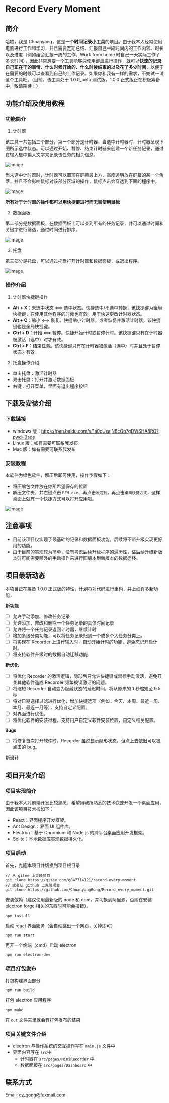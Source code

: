 # Record Every Moment

## 简介
哈喽，我是 Chuanyang，这是一个**时间记录小工具**的项目。由于我本人经常使用电脑进行工作和学习，并且需要定期总结、汇报自己一段时间内的工作内容、时长以及进度（例如组会汇报一周的工作、Work from home 时自己一天实际工作了多长时间），因此非常想要一个工具能够只使用键盘进行操作，就可以**快速的记录自己正在干的事情、什么时候开始的、什么时候结束的以及花了多少时间**，以便于在需要的时候可以查看到自己的工作记录。如果你和我有一样的需求，不妨试一试这个工具吧。（目前，该工具处于 1.0.0_beta 测试版，1.0.0 正式版正在积极筹备中，敬请期待！）

## 功能介绍及使用教程
### 功能简介
1. 计时器

该工具一共包括三个部分，第一个部分是计时器，当选中计时器时，计时器呈现下图所示选中状态。可以通过开始、暂停、结束计时器来创建一个新任务记录，通过在输入框中输入文字来记录该任务的相关信息。

![image](./docs/pictures/recorder_extend.png)

<!-- <div style="display: flex; justify-content: center;">
    <image src="./docs/pictures/recorder_extend.png" style="height: 100px"/>
</div> -->

当未选中计时器时，计时器可以置顶在屏幕最上方，高度透明放在屏幕的某一个角落，并且不会影响鼠标对该部分区域的操作，鼠标点击会穿透到下面的程序中。

![image](./docs/pictures/recorder_transparent.png)
<!-- <div style="display: flex; justify-content: center;">
    <image src="./docs/pictures/recorder_transparent.png" style="height: 100px;"/>
</div> -->

**所有对于计时器的操作都可以用快捷键进行而无需使用鼠标**

2. 数据面板

第二部分是数据面板，在数据面板上可以查到所有的任务记录，并可以通过时间和关键字进行筛选，通过时间进行排序。

![image](./docs/pictures/dashboard.png)
<!-- <div style="display: flex; justify-content: center;">
    <image src="./docs/pictures/dashboard.png" style="height: 400px;"/>
</div> -->

3. 托盘

第三部分是托盘，可以通过托盘打开计时器和数据面板，或退出程序。

![image](./docs/pictures/tray.png)
<!-- <div style="display: flex; justify-content: center;">
    <image src="./docs/pictures/tray.png" style="height: 60px;"/>
</div> -->

### 操作介绍
1. 计时器快捷键操作

- **Alt + X**：未选中状态  <==> 选中状态。快捷选中/不选中转换，该快捷键为全局快捷键，在使用其他程序的时候也有效，用于快速更改计时器状态。
- **Alt + C**：缩小 <==> 恢复。快捷缩小计时器，或者恢复并激活计时器，该快捷键也是全局快捷键。
- **Ctrl + D**：开始 <==> 暂停。快捷开始计时或暂停计时。该快捷键只有在计时器被激活（选中）时才有效。
- **Ctrl + F**：结束任务。该快捷键只有在计时器被激活（选中）时并且处于暂停状态才有效。

2. 托盘操作介绍

- 单击托盘：激活计时器
- 双击托盘：打开并激活数据面板
- 右键：打开菜单，里面有退出程序按钮

## 下载及安装介绍
### 下载链接
- windows 版：https://pan.baidu.com/s/1a0cUxajN6cOo7gDWSHA8RQ?pwd=9ade
- Linux 版：如有需要可联系我发布
- Mac 版：如有需要可联系我发布

### 安装教程
本软件为绿色软件，解压后即可使用，操作步骤如下：
- 将压缩包文件放在你所希望保存的位置
- 解压文件夹，并右键点击 ```REM.exe```，再点击```发送到```，再点击```桌面快捷方式```，这样桌面上就有一个快捷方式可以打开应用啦。

![image](./docs/pictures/rem.png)

## 注意事项

- 目前该项目仅实现了最基础的记录和数据面板功能，后续将不断升级实现更好用的功能。
- 由于目前的实现较为简单，没有考虑后续升级程序的遍历性，估后续升级新版本时可能需要额外的手动操作来进行旧版本到新版本的数据迁移。

## 项目最新动态

本项目正在筹备 1.0.0 正式版的特性，计划将对代码进行重构，并上线许多新功能。

**新功能**
- [ ] 允许手动添加、修改任务记录
- [ ] 允许添加、修改和删除一个任务记录的具体时间记录
- [ ] 允许将一个任务记录返回计时器，继续计时
- [ ] 增加多级分类功能，可以将任务记录归到一个或多个大任务分类上。
- [ ] 将实现在 Recorder 上进行输入时，自动开始计时的功能，避免忘记开启计时。
- [ ] 将支持软件升级时的数据自动迁移功能

**新优化**
- [ ] 将优化 Recorder 的激活逻辑，隐形后只允许快捷键或鼠标手动激活，避免开关其他软件造成 Recorder 频繁被误激活的问题。
- [ ] 将缩短 Recorder 自动变为隐藏状态的延迟时间，将从原来的 1 秒缩短至 0.5 秒
- [ ] 将对日期选择过滤进行优化，增加快捷选项（例如：今天、本周、最近一周、本月、最近一月等），支持自定义配置。
- [ ] 对界面进行优化。
- [ ] 将优化软件的安装过程，支持用户自定义软件安装位置，自定义相关配置。

**Bugs**
- [ ] 将修复首次打开软件时，Recorder 虽然显示隐形状态，但点上去依旧可以被点击的 bug。

**新设计**

## 项目开发介绍
### 项目实现简介

由于我本人对前端开发比较熟悉，希望用我所熟悉的技术快速开发一个桌面应用，因此该项目技术栈如下：

- React：界面程序开发框架。
- Ant Design：界面 UI 组件库。
- Electron：基于 Chromium 和 Node.js 的跨平台桌面应用开发框架。
- Sqlite：本地数据库实现数据持久化。

### 项目启动

首先，克隆本项目并切换到项目根目录

```
// 从 gitee 上克隆项目
git clone https://gitee.com/g847714121/record-every-moment
// 或者从 github 上克隆项目
git clone https://github.com/ChuanyangGong/Record_every_moment.git
```

安装依赖（建议使用最新版的 node 和 npm，并切换到阿里源，否则在安装 electron forge 相关的东西时可能会报错）。

```
npm install
```

启动 react 界面服务（会自动跳出一个网页，关掉即可）

```
npm run start
```

再开一个终端（cmd）启动 electron

```
npm run electron-dev
```

### 项目打包发布

打包构建界面部分

```
npm run build
```

打包 electron 应用程序

```
npm make
```

在 ```out``` 文件夹里就会有打包发布的结果

### 项目关键文件介绍

- electron 与操作系统的交互操作写在 ```main.js``` 文件中
- 界面内容写在 ```src```中
  - 计时器在 ```src/pages/MiniRecorder``` 中
  - 数据面板在 ```src/pages/Dashboard``` 中

## 联系方式
Email: cy_gong@foxmail.com